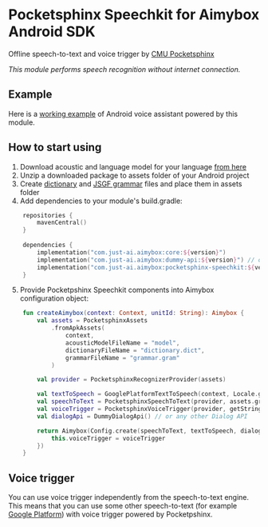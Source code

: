 # Pocketsphinx Speechkit for Aimybox Android SDK

Offline speech-to-text and voice trigger by [CMU Pocketsphinx](https://github.com/cmusphinx/pocketsphinx-android)

_This module performs speech recognition without internet connection._

## Example

Here is a [working example](https://github.com/just-ai/aimybox-android-assistant/tree/pocketsphinx/app) of Android voice assistant powered by this module.

## How to start using

1. Download acoustic and language model for your language [from here](https://sourceforge.net/projects/cmusphinx/files/Acoustic%20and%20Language%20Models/)
2. Unzip a downloaded package to assets folder of your Android project
3. Create [dictionary](https://github.com/just-ai/aimybox-android-assistant/blob/pocketsphinx/app/src/main/assets/model/en/dictionary.dict) and [JSGF grammar](https://github.com/just-ai/aimybox-android-assistant/blob/pocketsphinx/app/src/main/assets/model/en/grammar.gram) files and place them in assets folder
4. Add dependencies to your module's build.gradle:
```kotlin
    repositories {
        mavenCentral()
    }
    
    dependencies {
        implementation("com.just-ai.aimybox:core:${version}")
        implementation("com.just-ai.aimybox:dummy-api:${version}") // or any other Dialog API
        implementation("com.just-ai.aimybox:pocketsphinx-speechkit:${version}")
    }
```
5. Provide Pocketpshinx Speechkit components into Aimybox configuration object:
```kotlin
    fun createAimybox(context: Context, unitId: String): Aimybox {
        val assets = PocketsphinxAssets
            .fromApkAssets(
                context,
                acousticModelFileName = "model",
                dictionaryFileName = "dictionary.dict",
                grammarFileName = "grammar.gram"
            )

        val provider = PocketsphinxRecognizerProvider(assets)

        val textToSpeech = GooglePlatformTextToSpeech(context, Locale.getDefault()) // or any other TTS
        val speechToText = PocketsphinxSpeechToText(provider, assets.grammarFilePath!!)
        val voiceTrigger = PocketsphinxVoiceTrigger(provider, getString(R.string.keyphrase)) // if you need voice trigger
        val dialogApi = DummyDialogApi() // or any other Dialog API

        return Aimybox(Config.create(speechToText, textToSpeech, dialogApi) {
            this.voiceTrigger = voiceTrigger
        })
    }
```

## Voice trigger

You can use voice trigger independently from the speech-to-text engine.
This means that you can use some other speech-to-text (for example [Google Platform](https://github.com/just-ai/aimybox-android-sdk/tree/master/google-platform-speechkit))
with voice trigger powered by Pocketpshinx.
